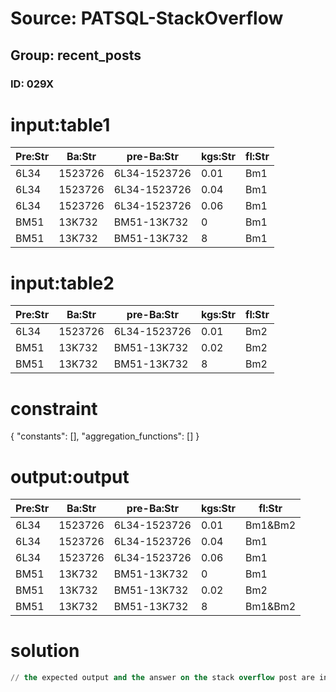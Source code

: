 # Source: PATSQL-StackOverflow
## Group: recent_posts
### ID: 029X

# input:table1

| Pre:Str | Ba:Str | pre-Ba:Str | kgs:Str | fl:Str |
|---|---|---|---|---|
| 6L34 | 1523726 | 6L34-1523726 | 0.01 | Bm1 |
| 6L34 | 1523726 | 6L34-1523726 | 0.04 | Bm1 |
| 6L34 | 1523726 | 6L34-1523726 | 0.06 | Bm1 |
| BM51 | 13K732 | BM51-13K732 | 0 | Bm1 |
| BM51 | 13K732 | BM51-13K732 | 8 | Bm1 |

# input:table2

| Pre:Str | Ba:Str | pre-Ba:Str | kgs:Str | fl:Str |
|---|---|---|---|---|
| 6L34 | 1523726 | 6L34-1523726 | 0.01 | Bm2 |
| BM51 | 13K732 | BM51-13K732 | 0.02 | Bm2 |
| BM51 | 13K732 | BM51-13K732 | 8 | Bm2 |

# constraint

{
  "constants": [],
  "aggregation_functions": []
}

# output:output

| Pre:Str | Ba:Str | pre-Ba:Str | kgs:Str | fl:Str |
|---|---|---|---|---|
| 6L34 | 1523726 | 6L34-1523726 | 0.01 | Bm1&Bm2 |
| 6L34 | 1523726 | 6L34-1523726 | 0.04 | Bm1 |
| 6L34 | 1523726 | 6L34-1523726 | 0.06 | Bm1 |
| BM51 | 13K732 | BM51-13K732 | 0 | Bm1 |
| BM51 | 13K732 | BM51-13K732 | 0.02 | Bm2 |
| BM51 | 13K732 | BM51-13K732 | 8 | Bm1&Bm2 |

# solution

```sql
// the expected output and the answer on the stack overflow post are incorrect
```
